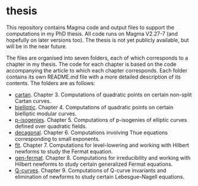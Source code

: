 # thesis

This repository contains Magma code and output files to support the computations in my PhD thesis. All code runs on Magma V2.27-7 (and hopefully on later versions too). The thesis is not yet publicly available, but will be in the near future.

The files are organised into seven folders, each of which corresponds to a chapter in my thesis. The code for each chapter is based on the code accompanying the article to which each chapter corresponds. Each folder contains its own README.md file with a more detailed description of its contents. The folders are as follows:

- [cartan](cartan). Chapter 3. Computations of quadratic points on certain non-split Cartan curves.
- [bielliptic](bielliptic). Chapter 4. Computations of quadratic points on certain bielliptic modular curves.
- [p-isogenies](p-isogenies). Chapter 5. Computations of p-isogenies of elliptic curves defined over quadratic fields.
- [decagonal](decagonal). Chapter 6. Computations involving Thue equations corresponding to small exponents.
- [flt](flt). Chapter 7. Computations for level-lowering and working with Hilbert newforms to study the Fermat equation.
- [gen-fermat](gen-fermat). Chapter 8. Computations for irreducibility and working with Hilbert newforms to study certain generalized Fermat equations.
- [Q-curves](Q-curves). Chapter 9. Computations of Q-curve invariants and elimination of newforms to study certain Lebesgue–Nagell equations.
